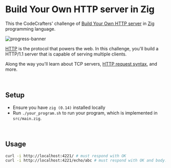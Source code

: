 # Build Your Own HTTP server in Zig

This the CodeCrafters' challenge of [Build Your Own HTTP server](https://app.codecrafters.io/courses/http-server/overview) in [Zig](https://ziglang.org/) programming language.

![progress-banner](https://backend.codecrafters.io/progress/http-server/28494212-4c3e-44cf-9cff-c613ef267821)

[HTTP](https://en.wikipedia.org/wiki/Hypertext_Transfer_Protocol) is the
protocol that powers the web. In this challenge, you'll build a HTTP/1.1 server
that is capable of serving multiple clients.

Along the way you'll learn about TCP servers,
[HTTP request syntax](https://www.w3.org/Protocols/rfc2616/rfc2616-sec5.html),
and more.

<br/>

## Setup

-   Ensure you have `zig (0.14)` installed locally
-   Run `./your_program.sh` to run your program, which is implemented in
    `src/main.zig`.

<br/>

## Usage

```bash
curl -i http://localhost:4221/ # must respond with OK
curl -i http://localhost:4221/echo/abc # must respond with OK and body: abc
```
